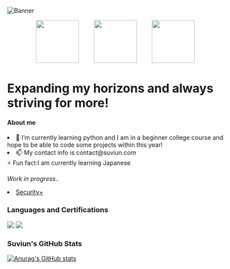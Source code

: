 ![Banner](https://user-images.githubusercontent.com/57669649/219815039-7833e8fe-ad5a-4911-bf11-74393a5cace4.png)

<p align="center">
    <img src="https://user-images.githubusercontent.com/57669649/219820744-95ab768a-6fa8-449e-a76a-940833e87277.png" width="100" height="100">
&nbsp; &nbsp; &nbsp; &nbsp;
    <img src="https://user-images.githubusercontent.com/57669649/219820759-3cc8c7e0-c1d3-42c7-b988-749b207da2d1.png" width="100" height="100">
&nbsp; &nbsp; &nbsp; &nbsp;
    <img src="https://user-images.githubusercontent.com/57669649/219820218-9d3ca421-0bd6-4ed3-a5d6-a11a897a8051.png" width="100" height="100">
</p>

<h1 dir="auto">
 Expanding my horizons and always striving for more!
</h1>

<h4 dir="auto">
 About me
</h4>
 
<li>
🌱 I’m currently learning python and I am in a beginner college course and hope to be able to code some projects within this year!
</li>
<li>
📫 My contact info is contact@suviun.com
</li>
</li>
⚡ Fun fact:I am currently learning Japanese
</li>

<p dir="auto">
    <em>Work in progress..</em>
</p>
<li>
 <a href="https://www.comptia.org/certifications/security">Security+</a>
 </li>

<h3 dir="auto">
 Languages and Certifications
</h3>   

<div dir="auto" align="left></div>             
                   
<a href="https://www.comptia.org/certifications/security/" rel="nofollow"> 
    <img src="https://img.shields.io/badge/Comptia-Security%2B-blue"></a>   
                                                                                    
<a href="https://docs.python.org/3/" rel="nofollow"> 
    <img src="https://img.shields.io/badge/Python-yellow?style=flat&logo=python"></a>   
</a>



<h3 dir="auto">
 Suviun's GitHub Stats
</h1>


[![Anurag's GitHub stats](https://github-readme-stats.vercel.app/api?username=suviun&show_icons=true&theme=radical)](https://github.com/anuraghazra/github-readme-stats)



